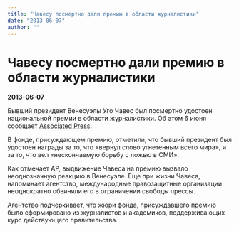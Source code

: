 ```yaml
---
title: "Чавесу посмертно дали премию в области журналистики"
date: "2013-06-07"
author: ""
---
```


# Чавесу посмертно дали премию в области журналистики

**2013-06-07** 

Бывший президент Венесуэлы Уго Чавес был посмертно удостоен национальной премии в области журналистики. Об этом 6 июня сообщает [Associated Press](http://www.ap.org/).

В фонде, присуждающем премию, отметили, что бывший президент был удостоен награды за то, что «вернул слово угнетенным всего мира», и за то, что вел «нескончаемую борьбу с ложью в СМИ».

Как отмечает AP, выдвижение Чавеса на премию вызвало неоднозначную реакцию в Венесуэле. Еще при жизни Чавеса, напоминает агентство, международные правозащитные организации неоднократно обвиняли его в ограничении свободы прессы.

Агентство подчеркивает, что жюри фонда, присуждавшего премию было сформировано из журналистов и академиков, поддерживающих курс действующего правительства.